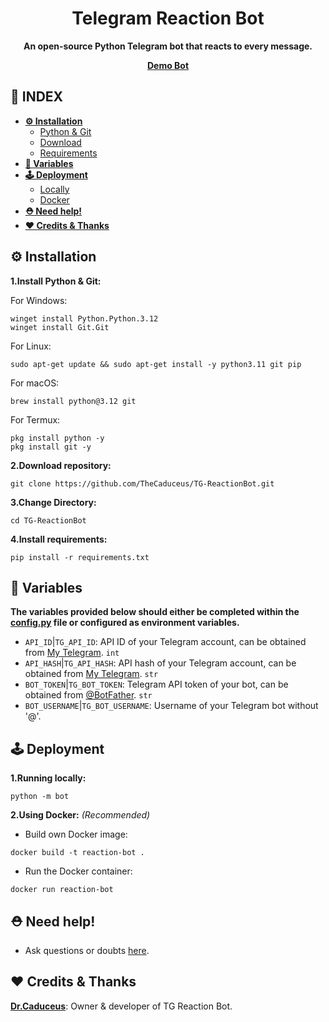 <div align="center"><h1>Telegram Reaction Bot</h1>
<b>An open-source Python Telegram bot that reacts to every message.</b>

<a href="https://t.me/DrReactBot"><b>Demo Bot</b></a>
</div>

## **📑 INDEX**

* [**⚙️ Installation**](#installation)
  * [Python & Git](#i-1)
  * [Download](#i-2)
  * [Requirements](#i-3)
* [**📝 Variables**](#variables)
* [**🕹 Deployment**](#deployment)
  * [Locally](#d-1)
  * [Docker](#d-2)
* [**⛑️ Need help!**](#help)
* [**❤️ Credits & Thanks**](#credits)

<a name="installation"></a>

## ⚙️ Installation

<a name="i-1"></a>

**1.Install Python & Git:**

For Windows:
```
winget install Python.Python.3.12
winget install Git.Git
```
For Linux:
```
sudo apt-get update && sudo apt-get install -y python3.11 git pip
```
For macOS:
```
brew install python@3.12 git
```
For Termux:
```
pkg install python -y
pkg install git -y
```

<a name="i-2"></a>

**2.Download repository:**
```
git clone https://github.com/TheCaduceus/TG-ReactionBot.git
```

**3.Change Directory:**

```
cd TG-ReactionBot
```

<a name="i-3"></a>

**4.Install requirements:**

```
pip install -r requirements.txt
```

<a name="variables"></a>

## 📝 Variables
**The variables provided below should either be completed within the [config.py](https://github.com/TheCaduceus/FileStreamBot/blob/main/bot/config.py) file or configured as environment variables.**
* `API_ID`|`TG_API_ID`: API ID of your Telegram account, can be obtained from [My Telegram](https://my.telegram.org). `int`
* `API_HASH`|`TG_API_HASH`: API hash of your Telegram account, can be obtained from [My Telegram](https://my.telegram.org). `str`
* `BOT_TOKEN`|`TG_BOT_TOKEN`: Telegram API token of your bot, can be obtained from [@BotFather](https://t.me/BotFather). `str`
* `BOT_USERNAME`|`TG_BOT_USERNAME`: Username of your Telegram bot without '@'.

<a name="deployment"></a>

## 🕹 Deployment

<a name="d-1"></a>

**1.Running locally:**
```
python -m bot
```

<a name="d-2"></a>

**2.Using Docker:** *(Recommended)*
* Build own Docker image:
```
docker build -t reaction-bot .
```
* Run the Docker container:
```
docker run reaction-bot
```

<a name="help"></a>

## ⛑️ Need help!
- Ask questions or doubts [here](https://t.me/DrDiscussion).

<a name="credits"></a>

## ❤️ Credits & Thanks

[**Dr.Caduceus**](https://github.com/TheCaduceus): Owner & developer of TG Reaction Bot.

